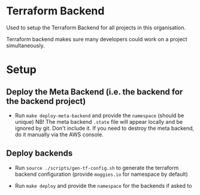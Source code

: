 # Terraform Backend

Used to setup the Terraform Backend for all projects in this organisation.

Terraform backend makes sure many developers could work on a project simultaneously.

# Setup

## Deploy the Meta Backend (i.e. the backend for the backend project)

- Run `make deploy-meta-backend` and provide the `namespace` (should be unique)
  NB! The meta backend `.state` file will appear locally and be ignored by git. Don't include it. If you need to destroy the meta backend, do it manually via the AWS console.

## Deploy backends

- Run `source ./scripts/gen-tf-config.sh` to generate the terraform backend configuration (provide `moggies.io` for namespace by default)

- Run `make deploy` and provide the `namespace` for the backends if asked to
